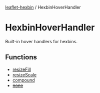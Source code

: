 [leaflet-hexbin](../../../globals.md) / HexbinHoverHandler

# HexbinHoverHandler

Built-in hover handlers for hexbins.

## Functions

- [resizeFill](functions/resizeFill.md)
- [resizeScale](functions/resizeScale.md)
- [compound](functions/compound.md)
- [~~none~~](functions/none.md)
